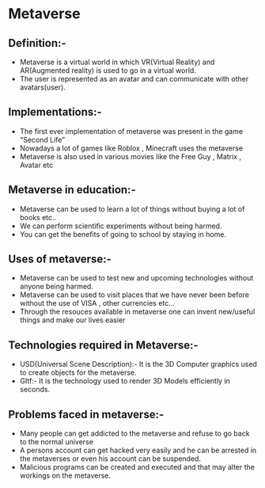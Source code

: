 # Metaverse

## Definition:-

- Metaverse is a virtual world in which VR(Virtual Reality) and AR(Augmented reality) is used to go in a virtual world.
- The user is represented as an avatar and can communicate with other avatars(user).

## Implementations:-

- The first ever implementation of metaverse was present in the game “Second Life”
- Nowadays a lot of games like Roblox , Minecraft uses the metaverse
- Metaverse is also used in various movies like the Free Guy , Matrix , Avatar etc

## Metaverse in education:-

- Metaverse can be used to learn a lot of things without buying a lot of books etc..
- We can perform scientific experiments without being harmed.
- You can get the benefits of going to school by staying in home.

## Uses of metaverse:-

- Metaverse can be used to test new and upcoming technologies without anyone being harmed.
- Metaverse can be used to visit places that we have never been before without the use of VISA , other currencies etc... 
- Through the resouces available in metaverse one can invent new/useful things and make our lives easier 

## Technologies required in Metaverse:-

- USD(Universal Scene Description):- It is the 3D Computer graphics used to create objects for the metaverse.
- GItf:- It is the technology used to render 3D Models efficiently in seconds.

## Problems faced in metaverse:-

- Many people can get addicted to the metaverse and refuse to go back to the normal universe
- A persons account can get hacked very easily and he can be arrested in the metaverses or even his account can be suspended.
- Malicious programs can be created and executed and that may alter the workings on the metaverse.
